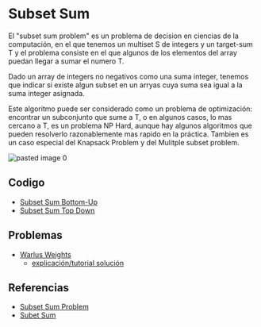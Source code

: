 # Subset Sum
El "subset sum problem" es un problema de decision en ciencias de la computación, en el que tenemos un multiset S de integers y un target-sum T y el problema consiste en el que algunos de los elementos del array puedan llegar a sumar el numero T.

Dado un array de integers no negativos como una suma integer, tenemos que indicar si existe algun subset en un arryas cuya suma sea igual a la suma integer asignada.

Este algoritmo puede ser considerado como un problema de optimización: encontrar un subconjunto que sume a T, o en algunos casos, lo mas cercano a T, es un problema NP Hard, aunque hay algunos algoritmos que pueden resolverlo razonablemente mas rapido en la práctica. Tambien es un caso especial del Knapsack Problem y del Mulitple subset problem.

![pasted image 0](https://user-images.githubusercontent.com/101950765/197396474-644740cb-6e33-461a-9592-f874cbc57da2.png)

## Codigo
- [Subset Sum Bottom-Up](https://github.com/dylanjitt/Algoritmica/blob/main/contenido/programacion_dinamica/subset_sum/subsetSumBU.cpp)
- [Subset Sum Top Down](https://github.com/dylanjitt/Algoritmica/blob/main/contenido/programacion_dinamica/subset_sum/subsetSumTD.cpp)

## Problemas
- [Warlus Weights](https://open.kattis.com/problems/walrusweights)
  - [explicación/tutorial solución](https://www.youtube.com/watch?v=63f33LGNsrs)

## Referencias
- [Subset Sum Problem](https://en.wikipedia.org/wiki/Subset_sum_problem)
- [Subet Sum](https://www.interviewbit.com/blog/subset-sum-problem/)
